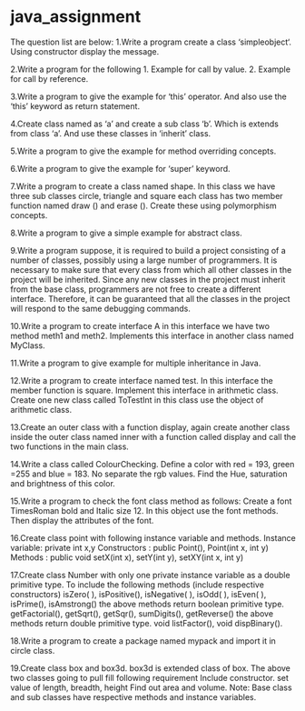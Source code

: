 # java_assignment

The question list are below: 
1.Write a program create a class ‘simpleobject‘. Using constructor display the message.

2.Write a program for the following 1. Example for call by value. 2. Example for call by reference.

3.Write a program to give the example for ‘this’ operator. And also use the ‘this’ keyword as return statement.

4.Create class named as ‘a’ and create a sub class ‘b’. Which is extends from class ‘a’. And use these classes in ‘inherit’ class.

5.Write a program to give the example for method overriding concepts.

6.Write a program to give the example for ‘super’ keyword.

7.Write a program to create a class named shape. In this class we have three sub classes circle, triangle and square each class has two member function named draw () and erase (). Create these using polymorphism concepts.

8.Write a program to give a simple example for abstract class.

9.Write a program suppose, it is required to build a project consisting of a number of classes, possibly using a large number of programmers. It is necessary to make sure that every class from which all other classes in the project will be inherited. Since any new classes in the project must inherit from the base class, programmers are not free to create a different interface. Therefore, it can be guaranteed that all the classes in the project will respond to the same debugging commands.

10.Write a program to create interface A in this interface we have two method meth1 and meth2. Implements this interface in another class named MyClass.

11.Write a program to give example for multiple inheritance in Java.

12.Write a program to create interface named test. In this interface the member function is square. Implement this interface in arithmetic class. Create one new class called ToTestInt in this class use the object of arithmetic class.

13.Create an outer class with a function display, again create another class inside the outer class named inner with a function called display and call the two functions in the main class.

14.Write a class called ColourChecking. Define a color with red = 193, green =255 and blue = 183. No separate the rgb values. Find the Hue, saturation and brightness of this color.

15.Write a program to check the font class method as follows: Create a font TimesRoman bold and Italic size 12. In this object use the font methods. Then display the attributes of the font.

16.Create class point with following instance variable and methods. 
Instance variable: private int x,y 
Constructors : public Point(), Point(int x, int y) 
Methods : public void setX(int x), setY(int y), setXY(int x, int y)

17.Create class Number with only one private instance variable as a double primitive type. To include the following methods (include respective constructors) isZero( ), isPositive(), isNegative( ), isOdd( ), isEven( ), isPrime(), isAmstrong() the above methods return boolean primitive type. getFactorial(), getSqrt(), getSqr(), sumDigits(), getReverse() the above methods return double primitive type. void listFactor(), void dispBinary().

18.Write a program to create a package named mypack and import it in circle class.

19.Create class box and box3d. box3d is extended class of box. The above two classes going to pull fill following requirement
Include constructor. set value of length, breadth, height Find out area and volume.
Note: Base class and sub classes have respective methods and instance variables.
